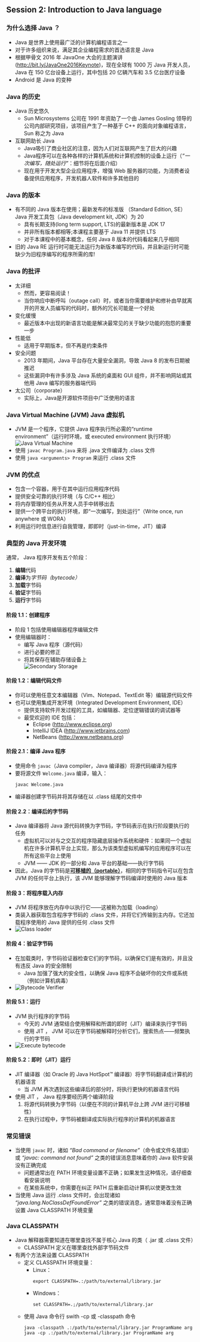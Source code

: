 ## Session 2: Introduction to Java language  

### 为什么选择 Java ？  
- Java 是世界上使用最广泛的计算机编程语言之一  
- 对于许多组织来说，满足其企业编程需求的首选语言是 Java  
- 根据甲骨文 2016 年 JavaOne 大会的主题演讲(http://bit.ly/JavaOne2016Keynote)，现在全球有 1000 万 Java 开发人员，Java 在 150 亿台设备上运行，其中包括 20 亿辆汽车和 3.5 亿台医疗设备  
- Android 是 Java 的变种  

### Java 的历史  
- Java 历史悠久  
    - Sun Microsystems 公司在 1991 年资助了一个由 James Gosling 领导的公司内部研究项目，该项目产生了一种基于 C++ 的面向对象编程语言，Sun 称之为 Java  
- 互联网助长 Java  
    - Java吸引了商业社区的注意，因为人们对互联网产生了巨大的兴趣  
    - Java程序可以在各种各样的计算机系统和计算机控制的设备上运行（*“一次编写，随处运行”*：细节将在后面介绍）  
    - 现在用于开发大型企业应用程序，增强 Web 服务器的功能，为消费者设备提供应用程序，开发机器人软件和许多其他目的  

### Java 的版本  
- 有不同的 Java 版本在使用；最新发布的标准版  （Standard Edition, SE） Java 开发工具包（Java development kit, JDK）为 20  
    - 具有长期支持(long term support, LTS)的最新版本是 JDK 17  
    - 并非所有版本都相等;本课程主要基于 Java 11 并提供 LTS  
    - 对于本课程中的基本概念，任何 Java 8 版本的代码看起来几乎相同  
- 旧的 Java RE 运行时可能无法运行为新版本编写的代码，并且新运行时可能缺少为旧程序编写的程序所需的库!  

### Java 的批评  
- 太详细  
    - 然而，更容易阅读！  
    - 当你响应中断呼叫（outage call）时，或者当你需要维护和修补由早就离开的开发人员编写的代码时，额外的冗长可能是一个好处  
- 变化缓慢  
    - 最近版本中出现的新语言功能是解决最常见的关于缺少功能的抱怨的重要一步  
- 性能低  
    - 适用于早期版本，但不再是约束条件  
- 安全问题  
    - 2013 年期间，Java 平台存在大量安全漏洞，导致 Java 8 的发布日期被推迟  
    - 这些漏洞中有许多涉及 Java 系统的桌面和 GUI 组件，并不影响网站或其他用 Java 编写的服务器端代码  
- 太公司（corporate）  
    - 实际上，Java是开源软件项目中广泛使用的语言  

### Java Virtual Machine (JVM) Java 虚拟机  
- JVM 是一个程序，它提供 Java 程序执行所必需的“runtime environment”（运行时环境，或 executed environment 执行环境）  
  ![Java Virtual Machine](img/01-2-01-JVM.png)  
- 使用 `javac Program.java` 来将 .java 文件编译为 .class 文件  
- 使用 `java <arguments> Program` 来运行 .class 文件  

### JVM 的优点  
- 包含一个容器，用于在其中运行应用程序代码  
- 提供安全可靠的执行环境（与 C/C++ 相比）  
- 将内存管理的任务从开发人员手中转移出去  
- 提供一个跨平台的执行环境，即“一次编写，到处运行”（Write once, run anywhere 或 WORA）  
- 利用运行时信息进行自我管理，即即时（just-in-time，JIT）编译  

### 典型的 Java 开发环境  
通常， Java 程序开发有五个阶段：  
1. **编辑**代码  
2. **编译**为*字节码（bytecode）*  
3. **加载**字节码  
4. **验证**字节码  
5. **运行**字节码  

#### 阶段 1.1：创建程序  
- 阶段 1 包括使用编辑器程序编辑文件  
- 使用编辑器时：  
    - 编写 Java 程序（源代码）  
    - 进行必要的修正  
    - 将其保存在辅助存储设备上  
      ![Secondary Storage](img/01-2-02-Secondary_Storage.png)  
#### 阶段 1.2：编辑代码文件  
- 你可以使用任意文本编辑器（Vim、Notepad、TextEdit 等）编辑源代码文件  
- 也可以使用集成开发环境（Integrated Development Environment, IDE）  
    - 提供支持软件开发过程的工具，如编辑器、定位逻辑错误的调试器等  
    - 最受欢迎的 IDE 包括：  
        - Eclipse (http://www.eclipse.org)   
        - IntelliJ IDEA (http://www.jetbrains.com)  
        - NetBeans (http://www.netbeans.org)   
#### 阶段 2.1：编译 Java 程序  
- 使用命令 `javac`（Java compiler，Java 编译器）将源代码编译为程序  
- 要将源文件 `Welcome.java` 编译，输入：  
  ```shell
  javac Welcome.java
  ```
- 编译器创建字节码并将其存储在以 .class 结尾的文件中  
#### 阶段 2.2：编译后的字节码  
- Java 编译器将 Java 源代码转换为字节码，字节码表示在执行阶段要执行的任务  
    - 虚拟机可以对与之交互的程序隐藏底层操作系统和硬件：如果同一个虚拟机在许多计算机平台上实现，那么为该类型虚拟机编写的应用程序可以在所有这些平台上使用  
    - JVM —— JDK 的一部分和 Java 平台的基础——执行字节码  
- 因此，Java 的字节码是<b><u>可移植的（portable）</u></b>，相同的字节码指令可以在包含 JVM 的任何平台上执行，该 JVM 能够理解字节码编译时使用的 Java 版本  
#### 阶段 3：将程序载入内存  
- JVM 将程序放在内存中以执行它——这被称为加载（loading）  
- 类装入器获取包含程序字节码的 .class 文件，并将它们传输到主内存。它还加载程序使用的 Java 提供的任何 .class 文件  
- ![Class loader](img/01-2-03-Class_loader.png)  
#### 阶段 4：验证字节码  
- 在加载类时，字节码验证器检查它们的字节码，以确保它们是有效的，并且没有违反 Java 的安全限制  
    - Java 加强了强大的安全性，以确保 Java 程序不会破坏你的文件或系统（例如计算机病毒）  
- ![Bytecode Verifier](img/01-2-04-Bytecode_verifier.png)  
#### 阶段 5.1：运行  
- JVM 执行程序的字节码  
    - 今天的 JVM 通常结合使用解释和所谓的即时（JIT）编译来执行字节码  
    - 使用 JIT ， JVM 可以在字节码被解释时分析它们，搜索热点——频繁执行的字节码  
- ![Execute bytecode](img/01-2-05-JVM_Execute.png)  
#### 阶段 5.2：即时（JIT）运行  
- JIT 编译器（如 Oracle 的 Java HotSpot™ 编译器）将字节码翻译成计算机的机器语言  
    - 当 JVM 再次遇到这些编译后的部分时，将执行更快的机器语言代码  
- 使用 JIT ， Java 程序要经历两个编译阶段  
    1. 将源代码转换为字节码（以便在不同的计算机平台上跨 JVM 进行可移植性）  
    2. 在执行过程中，字节码被翻译成实际执行程序的计算机的机器语言  

### 常见错误  
- 当使用 `javac` 时，诸如 *“Bad command or filename”*（命令或文件名错误） 或 *“javac: command not found”* 之类的错误消息意味着你的 Java 软件安装没有正确完成  
    - 问题通常出在 PATH 环境变量设置不正确；如果发生这种情况，请仔细查看安装说明  
    - 在某些系统中，你需要在纠正 PATH 后重新启动计算机以使更改生效  
- 当使用 Java 运行 .class 文件时，会出现诸如 *“java.lang.NoClassDefFoundError”* 之类的错误消息，通常意味着没有正确设置 Java CLASSPATH 环境变量  

### Java CLASSPATH  
- Java 解释器需要知道在哪里查找不属于核心 Java 的类（ .jar 或 .class 文件）  
    - CLASSPATH 定义在哪里查找外部字节码文件  
- 有两个方法来设置 CLASSPATH  
    - 定义 CLASSPATH 环境变量：
        - Linux：  
          ```shell
          export CLASSPATH=.:/path/to/external/library.jar
          ```
        - Windows：  
          ```shell
          set CLASSPATH=.;/path/to/external/library.jar 
          ```
    - 使用 Java 命令行 swith -cp 或 -classpath 命令  
      ```shell
      java -classpath .:/path/to/external/library.jar ProgramName arg
      java -cp .:/path/to/external/library.jar ProgramName arg
      ```